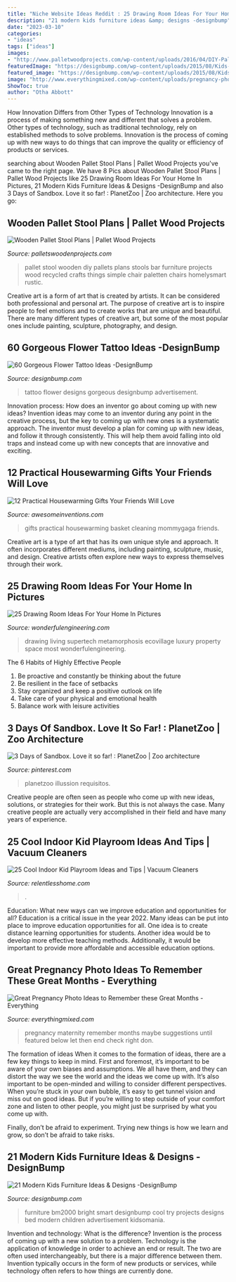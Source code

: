 ```yaml
---
title: "Niche Website Ideas Reddit : 25 Drawing Room Ideas For Your Home In Pictures"
description: "21 modern kids furniture ideas &amp; designs -designbump"
date: "2023-03-10"
categories:
- "ideas"
tags: ["ideas"]
images:
- "http://www.palletwoodprojects.com/wp-content/uploads/2016/04/DIY-Pallet-Stool.jpg"
featuredImage: "https://designbump.com/wp-content/uploads/2015/08/Kids-Furniture1.jpg"
featured_image: "https://designbump.com/wp-content/uploads/2015/08/Kids-Furniture1.jpg"
image: "http://www.everythingmixed.com/wp-content/uploads/pregnancy-photo-ideas-1.jpg"
ShowToc: true
author: "Otha Abbott"
---
```



How Innovation Differs from Other Types of Technology
Innovation is a process of making something new and different that solves a problem. Other types of technology, such as traditional technology, rely on established methods to solve problems. Innovation is the process of coming up with new ways to do things that can improve the quality or efficiency of products or services.

	

		
searching about Wooden Pallet Stool Plans | Pallet Wood Projects you've came to the right page. We have 8 Pics about Wooden Pallet Stool Plans | Pallet Wood Projects like 25 Drawing Room Ideas For Your Home In Pictures, 21 Modern Kids Furniture Ideas &amp; Designs -DesignBump and also 3 Days of Sandbox. Love it so far! : PlanetZoo | Zoo architecture. Here you go:
		
    
## Wooden Pallet Stool Plans | Pallet Wood Projects

<img loading=lazy src="http://www.palletwoodprojects.com/wp-content/uploads/2016/04/DIY-Pallet-Stool.jpg" onerror="this.onerror=null;this.src='https://tse4.mm.bing.net/th?id=OIP.M1DCH--5sgzi6eOo8PpWfwHaMi&amp;pid=15.1';" alt="Wooden Pallet Stool Plans | Pallet Wood Projects">

_Source: palletswoodenprojects.com_

>pallet stool wooden diy pallets plans stools bar furniture projects wood recycled crafts things simple chair paletten chairs homelysmart rustic. 

	

Creative art is a form of art that is created by artists. It can be considered both professional and personal art. The purpose of creative art is to inspire people to feel emotions and to create works that are unique and beautiful. There are many different types of creative art, but some of the most popular ones include painting, sculpture, photography, and design.

    
## 60 Gorgeous Flower Tattoo Ideas -DesignBump

<img loading=lazy src="https://designbump.com/wp-content/uploads/2015/12/Beautiful-Flower-Tattoo-Designs-For-Women-42.jpg" onerror="this.onerror=null;this.src='https://tse3.mm.bing.net/th?id=OIP.eR31B9-i6_4vyWyPd23jkgHaJ7&amp;pid=15.1';" alt="60 Gorgeous Flower Tattoo Ideas -DesignBump">

_Source: designbump.com_

>tattoo flower designs gorgeous designbump advertisement. 

	

Innovation process: How does an inventor go about coming up with new ideas?
Invention ideas may come to an inventor during any point in the creative process, but the key to coming up with new ones is a systematic approach. The inventor must develop a plan for coming up with new ideas, and follow it through consistently. This will help them avoid falling into old traps and instead come up with new concepts that are innovative and exciting.

    
## 12 Practical Housewarming Gifts Your Friends Will Love

<img loading=lazy src="http://www.awesomeinventions.com/wp-content/uploads/2015/09/cleaning-product-basket.jpg" onerror="this.onerror=null;this.src='https://tse1.mm.bing.net/th?id=OIP.m6jxttmaxa66q4tTfJMpGwHaK_&amp;pid=15.1';" alt="12 Practical Housewarming Gifts Your Friends Will Love">

_Source: awesomeinventions.com_

>gifts practical housewarming basket cleaning mommygaga friends. 

	

Creative art is a type of art that has its own unique style and approach. It often incorporates different mediums, including painting, sculpture, music, and design. Creative artists often explore new ways to express themselves through their work.

    
## 25 Drawing Room Ideas For Your Home In Pictures

<img loading=lazy src="https://wonderfulengineering.com/wp-content/uploads/2014/08/25-drawing-room-design-ideas-18.jpg" onerror="this.onerror=null;this.src='https://tse4.mm.bing.net/th?id=OIP.Aoui-6QwbUIs0jKnMBHkcQHaEU&amp;pid=15.1';" alt="25 Drawing Room Ideas For Your Home In Pictures">

_Source: wonderfulengineering.com_

>drawing living supertech metamorphosis ecovillage luxury property space most wonderfulengineering. 

	

The 6 Habits of Highly Effective People
1. Be proactive and constantly be thinking about the future 
2. Be resilient in the face of setbacks 
3. Stay organized and keep a positive outlook on life 
4. Take care of your physical and emotional health 
5. Balance work with leisure activities 

    
## 3 Days Of Sandbox. Love It So Far! : PlanetZoo | Zoo Architecture

<img loading=lazy src="https://i.pinimg.com/736x/b9/df/c4/b9dfc41d0d1773ae52466e98ad2e146e.jpg" onerror="this.onerror=null;this.src='https://tse3.mm.bing.net/th?id=OIP.WInz7dQD6rI8aKqqPTAcKQHaEK&amp;pid=15.1';" alt="3 Days of Sandbox. Love it so far! : PlanetZoo | Zoo architecture">

_Source: pinterest.com_

>planetzoo illussion requisitos. 

	

Creative people are often seen as people who come up with new ideas, solutions, or strategies for their work. But this is not always the case. Many creative people are actually very accomplished in their field and have many years of experience.

    
## 25 Cool Indoor Kid Playroom Ideas And Tips | Vacuum Cleaners

<img loading=lazy src="http://relentlesshome.com/wp-content/uploads/2019/11/Indoor-Kid-Playroom18.jpg" onerror="this.onerror=null;this.src='https://tse4.mm.bing.net/th?id=OIP.VfGr15pXHBAZ_9MZnH5v5wAAAA&amp;pid=15.1';" alt="25 Cool Indoor Kid Playroom Ideas and Tips | Vacuum Cleaners">

_Source: relentlesshome.com_

>. 

	

Education: What new ways can we improve education and opportunities for all?
Education is a critical issue in the year 2022. Many ideas can be put into place to improve education opportunities for all. One idea is to create distance learning opportunities for students. Another idea would be to develop more effective teaching methods. Additionally, it would be important to provide more affordable and accessible education options.

    
## Great Pregnancy Photo Ideas To Remember These Great Months - Everything

<img loading=lazy src="http://www.everythingmixed.com/wp-content/uploads/pregnancy-photo-ideas-1.jpg" onerror="this.onerror=null;this.src='https://tse1.mm.bing.net/th?id=OIP.jljd2RTfccQJPNItxloJbwHaE6&amp;pid=15.1';" alt="Great Pregnancy Photo Ideas to Remember these Great Months - Everything">

_Source: everythingmixed.com_

>pregnancy maternity remember months maybe suggestions until featured below let then end check right don. 

	

The formation of ideas
When it comes to the formation of ideas, there are a few key things to keep in mind. First and foremost, it’s important to be aware of your own biases and assumptions. We all have them, and they can distort the way we see the world and the ideas we come up with.
It’s also important to be open-minded and willing to consider different perspectives. When you’re stuck in your own bubble, it’s easy to get tunnel vision and miss out on good ideas. But if you’re willing to step outside of your comfort zone and listen to other people, you might just be surprised by what you come up with.

Finally, don’t be afraid to experiment. Trying new things is how we learn and grow, so don’t be afraid to take risks.

    
## 21 Modern Kids Furniture Ideas &amp; Designs -DesignBump

<img loading=lazy src="https://designbump.com/wp-content/uploads/2015/08/Kids-Furniture1.jpg" onerror="this.onerror=null;this.src='https://tse4.mm.bing.net/th?id=OIP.0IgzW1KMTCV9NytLmkJfIQHaFY&amp;pid=15.1';" alt="21 Modern Kids Furniture Ideas &amp; Designs -DesignBump">

_Source: designbump.com_

>furniture bm2000 bright smart designbump cool try projects designs bed modern children advertisement kidsomania. 

	

Invention and technology: What is the difference?
Invention is the process of coming up with a new solution to a problem. Technology is the application of knowledge in order to achieve an end or result. The two are often used interchangeably, but there is a major difference between them. Invention typically occurs in the form of new products or services, while technology often refers to how things are currently done.

